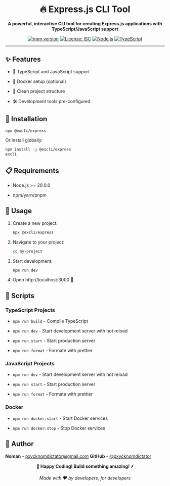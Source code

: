 <div align="center">

# 🔥 Express.js CLI Tool

**A powerful, interactive CLI tool for creating Express.js applications with TypeScript/JavaScript support**

[![npm version](https://badge.fury.io/js/%40excli%2Fexpress.svg)](https://badge.fury.io/js/%40excli%2Fexpress)
[![License: ISC](https://img.shields.io/badge/License-ISC-blue.svg)](https://opensource.org/licenses/ISC)
[![Node.js](https://img.shields.io/badge/Node.js-20+-green.svg)](https://nodejs.org/)
[![TypeScript](https://img.shields.io/badge/TypeScript-Ready-blue.svg)](https://www.typescriptlang.org/)

</div>

---

## ✨ Features

- 💎 TypeScript and JavaScript support

- 🐳 Docker setup (optional)

- 📁 Clean project structure

- 🛠️ Development tools pre-configured

## 🚀 Installation

```bash
npx @excli/express
```

Or install globally:

```bash
npm install -g @excli/express
excli
```

## 📋 Requirements

- Node.js >= 20.0.0

- npm/yarn/pnpm

## 🎯 Usage

1. Create a new project:

   ```bash
   npx @excli/express
   ```

2. Navigate to your project:

   ```bash
   cd my-project
   ```

3. Start development:

   ```bash
   npm run dev
   ```

4. Open http://localhost:3000 🎉

## 📜 Scripts

### TypeScript Projects

- `npm run build` - Compile TypeScript

- `npm run dev` - Start development server with hot reload

- `npm run start` - Start production server

- `npm run format` - Formate with prettier

### JavaScript Projects

- `npm run dev` - Start development server with hot reload

- `npm run start` - Start production server

- `npm run format` - Formate with prettier

### Docker

- `npm run docker:start` - Start Docker services

- `npm run docker:stop` - Stop Docker services

## 👤 Author

**Noman** - [pxycknomdictator@gmail.com](mailto:pxycknomdictator@gmail.com)
**GitHub** - [@pxycknomdictator](https://github.com/pxycknomdictator)

<div align="center">

**🚀 Happy Coding! Build something amazing! ⚡**

_Made with ❤️ by developers, for developers_

</div>
